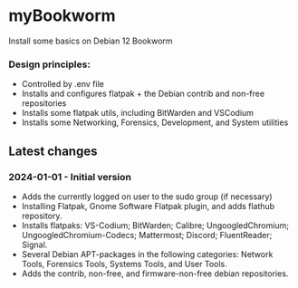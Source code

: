 # myBookworm
Install some basics on Debian 12 Bookworm

### Design principles:
  - Controlled by .env file
  - Installs and configures flatpak + the Debian contrib and non-free repositories
  - Installs some flatpak utils, including BitWarden and VSCodium
  - Installs some Networking, Forensics, Development, and System utilities

## Latest changes ##
### 2024-01-01 - Initial version ###
- Adds the currently logged on user to the sudo group (if necessary)
- Installing Flatpak, Gnome Software Flatpak plugin, and adds flathub repository.
- Installs flatpaks: VS-Codium; BitWarden; Calibre; UngoogledChromium; UngoogledChromium-Codecs; Mattermost; Discord; FluentReader; Signal.
- Several Debian APT-packages in the following categories: Network Tools, Forensics Tools, Systems Tools, and User Tools.
- Adds the contrib, non-free, and firmware-non-free debian repositories.
